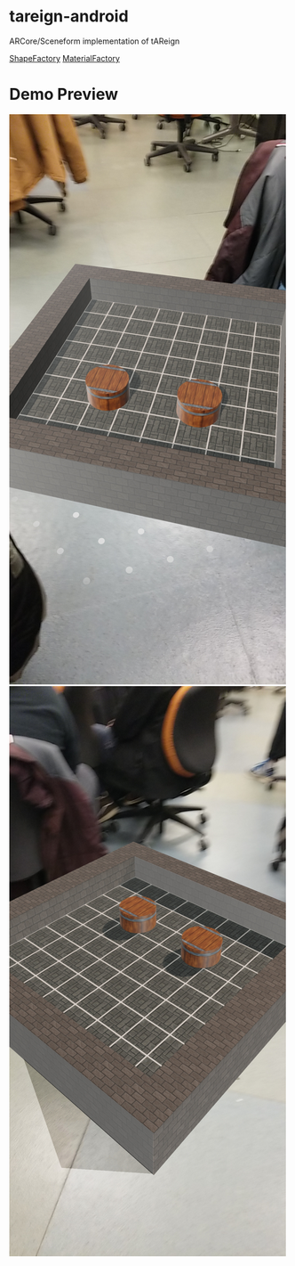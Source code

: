 # tareign-android
ARCore/Sceneform implementation of tAReign

[ShapeFactory](https://developers.google.com/ar/reference/java/sceneform/reference/com/google/ar/sceneform/rendering/ShapeFactory)
[MaterialFactory](https://developers.google.com/ar/reference/java/sceneform/reference/com/google/ar/sceneform/rendering/MaterialFactory)



# Demo Preview
![screenshot1](https://raw.githubusercontent.com/tAReign/tareign-android/master/Screenshot_20191203-225924_Hello%20Sceneform.jpg)
![screenshot2](https://raw.githubusercontent.com/tAReign/tareign-android/master/Screenshot_20191203-225932_Hello%20Sceneform.jpg)
